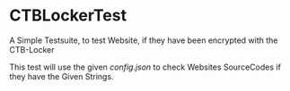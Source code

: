 # CTBLockerTest
A Simple Testsuite, to test Website, if they have been encrypted with the CTB-Locker

This test will use the given *config.json* to check Websites SourceCodes if they have the Given Strings.
